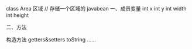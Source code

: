 class Area 区域
// 存储一个区域的 javabean
一、成员变量
int x
int y
int width
int height

二、方法

构造方法
getters&setters
toString
……